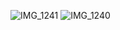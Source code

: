                                     
![IMG_1241](https://github.com/user-attachments/assets/65c63660-3785-47cb-85be-04688e1e52b6)
![IMG_1240](https://github.com/user-attachments/assets/a475cc9e-6844-4e86-be04-f422482310d6)

 
 

